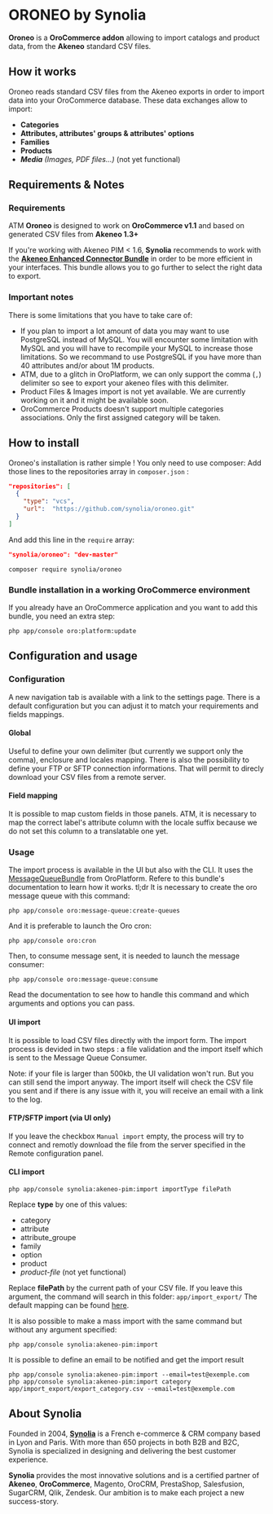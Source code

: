 # ORONEO by Synolia

**Oroneo** is a **OroCommerce addon** allowing to import catalogs and product data, from the **Akeneo** standard CSV files.

## How it works
Oroneo reads standard CSV files from the Akeneo exports in order to import data into your OroCommerce database. These data exchanges allow to import:
* **Categories**
* **Attributes, attributes' groups & attributes' options**
* **Families**
* **Products**
* **_Media_** _(Images, PDF files...)_ (not yet functional)

## Requirements & Notes
### Requirements
ATM **Oroneo** is designed to work on **OroCommerce v1.1** and based on generated CSV files from **Akeneo 1.3+**

If you're working with Akeneo PIM < 1.6, **Synolia** recommends to work with the **[Akeneo Enhanced Connector Bundle](https://github.com/akeneo-labs/EnhancedConnectorBundle)** in order to be more efficient in your interfaces. This bundle allows you to go further to select the right data to export.

### Important notes
There is some limitations that you have to take care of:
* If you plan to import a lot amount of data you may want to use PostgreSQL instead of MySQL. You will encounter some limitation with MySQL and you will have to recompile your MySQL to increase those limitations. So we recommand to use PostgreSQL if you have more than 40 attributes and/or about 1M products.
* ATM, due to a glitch in OroPlatform, we can only support the comma (`,`) delimiter so see to export your akeneo files with this delimiter.
* Product Files & Images import is not yet available. We are currently working on it and it might be available soon. 
* OroCommerce Products doesn't support multiple categories associations. Only the first assigned category will be taken.
 

## How to install
Oroneo's installation is rather simple ! You only need to use composer:
Add those lines to the repositories array in `composer.json` :
```json
"repositories": [
  {
    "type": "vcs",
    "url":  "https://github.com/synolia/oroneo.git"
  }
]
```
And add this line in the `require` array:
```json
"synolia/oroneo": "dev-master"
```
```cli
composer require synolia/oroneo
```
### Bundle installation in a working OroCommerce environment
If you already have an OroCommerce application and you want to add this bundle, you need an extra step:
```cli
php app/console oro:platform:update
```

## Configuration and usage
### Configuration
A new navigation tab is available with a link to the settings page.
There is a default configuration but you can adjust it to match your requirements and fields mappings.
#### Global
Useful to define your own delimiter (but currently we support only the comma), enclosure and locales mapping.
There is also the possibility to define your FTP or SFTP connection informations. That will permit to direcly download your CSV files from a remote server.
#### Field mapping
It is possible to map custom fields in those panels. 
ATM, it is necessary to map the correct label's attribute column with the locale suffix because we do not set this column to a translatable one yet.

### Usage
The import process is available in the UI but also with the CLI.
It uses the [MessageQueueBundle](https://github.com/orocrm/platform/tree/2.1/src/Oro/Bundle/MessageQueueBundle) from OroPlatform.
Refere to this bundle's documentation to learn how it works.
tl;dr
It is necessary to create the oro message queue with this command:
```cli
php app/console oro:message-queue:create-queues
```
And it is preferable to launch the Oro cron:
```cli
php app/console oro:cron
```

Then, to consume message sent, it is needed to launch the message consumer:
```cli
php app/console oro:message-queue:consume
```
Read the documentation to see how to handle this command and which arguments and options you can pass.

#### UI import
It is possible to load CSV files directly with the import form.
The import process is devided in two steps : a file validation and the import itself which is sent to the Message Queue Consumer.

Note: if your file is larger than 500kb, the UI validation won't run. But you can still send the import anyway.
The import itself will check the CSV file you sent and if there is any issue with it, you will receive an email with a link to the log.

#### FTP/SFTP import (via UI only)
If you leave the checkbox `Manual import` empty, the process will try to connect and remotly download the file from the server specified in the Remote configuration panel.

#### CLI import
```cli
php app/console synolia:akeneo-pim:import importType filePath 
```
Replace **type** by one of this values:
* category
* attribute
* attribute_groupe
* family
* option
* product
* _product-file_ (not yet functional)

Replace **filePath** by the current path of your CSV file. If you leave this argument, the command will search in this folder: `app/import_export/`
The default mapping can be found [here](https://github.com/synolia/oroneo/blob/master/DependencyInjection/Configuration.php#L56-L89).

It is also possible to make a mass import with the same command but without any argument specified:
```cli
php app/console synolia:akeneo-pim:import
```

It is possible to define an email to be notified and get the import result
```cli
php app/console synolia:akeneo-pim:import --email=test@exemple.com
php app/console synolia:akeneo-pim:import category app/import_export/export_category.csv --email=test@exemple.com
```

## About Synolia

Founded in 2004, **[Synolia](http://www.synolia.com)** is a French e-commerce & CRM company based in Lyon and Paris. With more than 650 projects in both B2B and B2C, Synolia is specialized in designing and delivering the best customer experience.

**Synolia** provides the most innovative solutions and is a certified partner of **Akeneo**, **OroCommerce**, Magento, OroCRM, PrestaShop, Salesfusion, SugarCRM, Qlik, Zendesk. Our ambition is to make each project a new success-story.
